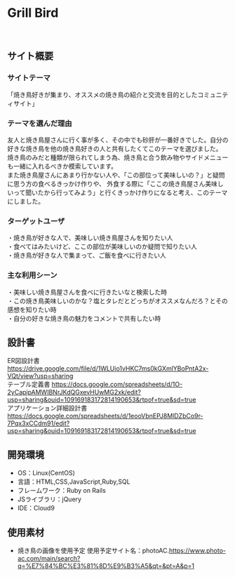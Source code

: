 # Grill Bird
​
## サイト概要
### サイトテーマ

「焼き鳥好きが集まり、オススメの焼き鳥の紹介と交流を目的としたコミュニティサイト」
​
### テーマを選んだ理由

友人と焼き鳥屋さんに行く事が多く、その中でも砂肝が一番好きでした。自分の好きな焼き鳥を他の焼き鳥好きの人と共有したくてこのテーマを選びました。<br>
焼き鳥のみだと種類が限られてしまう為、焼き鳥と合う飲み物やサイドメニューも一緒に入れるべきか模索しています。<br>
また焼き鳥屋さんにあまり行かない人や、「この部位って美味しいの？」と疑問に思う方の食べるきっかけ作りや、
外食する際に「ここの焼き鳥屋さん美味しいって聞いたから行ってみよう」と行くきっかけ作りになると考え、このテーマにしました。
​
### ターゲットユーザ

・焼き鳥が好きな人で、美味しい焼き鳥屋さんを知りたい人<br>
・食べてはみたいけど、ここの部位が美味しいのか疑問で知りたい人<br>
・焼き鳥が好きな人で集まって、ご飯を食べに行きたい人
​
### 主な利用シーン

・美味しい焼き鳥屋さんを食べに行きたいなと検索した時<br>
・この焼き鳥美味しいのかな？塩とタレだとどっちがオススメなんだろ？とその感想を知りたい時<br>
・自分の好きな焼き鳥の魅力をコメントで共有したい時
​
## 設計書
ER図設計書 https://drive.google.com/file/d/1WLUio1vHKC7ms0kGXmlYBoPntA2x-VQt/view?usp=sharing<br>
テーブル定義書 https://docs.google.com/spreadsheets/d/1O-2yCapipAMWIBNrJKdQGxevHUwMG2xk/edit?usp=sharing&ouid=109169183172814190653&rtpof=true&sd=true<br>
アプリケーション詳細設計書 https://docs.google.com/spreadsheets/d/1eooVbnEPJ8MlDZbCo9r-7Pqx3xCCdm91/edit?usp=sharing&ouid=109169183172814190653&rtpof=true&sd=true
​
## 開発環境
- OS：Linux(CentOS)
- 言語：HTML,CSS,JavaScript,Ruby,SQL
- フレームワーク：Ruby on Rails
- JSライブラリ：jQuery
- IDE：Cloud9
​
## 使用素材
- 焼き鳥の画像を使用予定 使用予定サイト名：photoAC.https://www.photo-ac.com/main/search?q=%E7%84%BC%E3%81%8D%E9%B3%A5&qt=&pt=A&p=1
